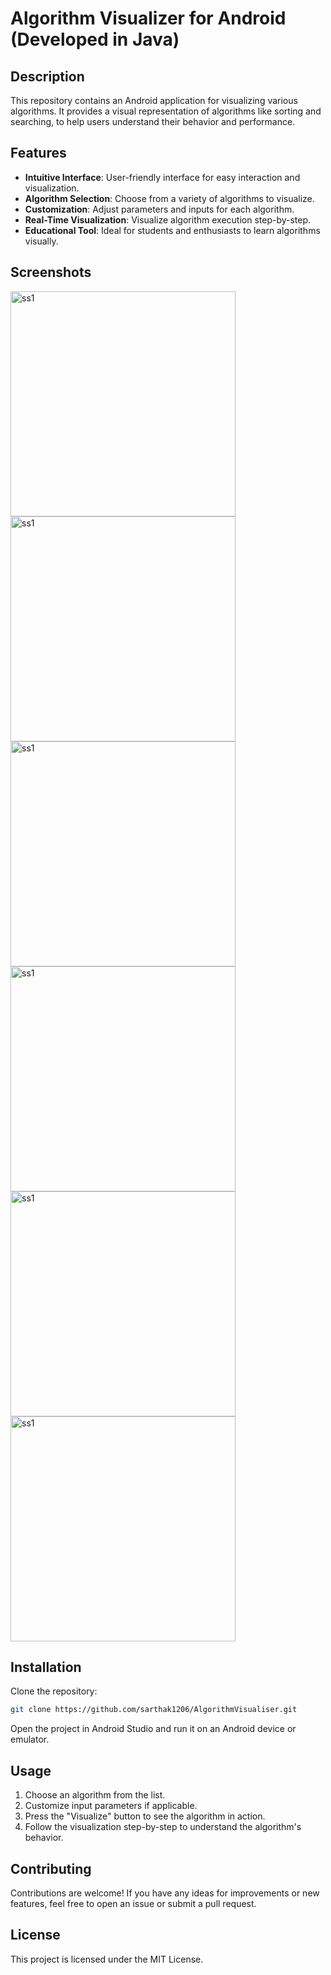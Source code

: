 # Algorithm Visualizer for Android (Developed in Java)

## Description

This repository contains an Android application for visualizing various algorithms. It provides a visual representation of algorithms like sorting and searching, to help users understand their behavior and performance.

## Features

- **Intuitive Interface**: User-friendly interface for easy interaction and visualization.
- **Algorithm Selection**: Choose from a variety of algorithms to visualize.
- **Customization**: Adjust parameters and inputs for each algorithm.
- **Real-Time Visualization**: Visualize algorithm execution step-by-step.
- **Educational Tool**: Ideal for students and enthusiasts to learn algorithms visually.

## Screenshots

<img src="https://github.com/sarthak1206/AlgorithmVisualiser/assets/66436609/3db9dc4c-debc-4e21-8ca6-97d6582bfe9a" alt="ss1" style="width:360px; height=640px;"/>

<img src="https://github.com/sarthak1206/AlgorithmVisualiser/assets/66436609/e980398b-83c0-4513-952c-3c7b1a37eee8" alt="ss1" style="width:360px; height=640px;"/>

<img src="https://github.com/sarthak1206/AlgorithmVisualiser/assets/66436609/0bcc6a19-b259-4d0d-bb85-67a4d26c3388" alt="ss1" style="width:360px; height=640px;"/>

<img src="https://github.com/sarthak1206/AlgorithmVisualiser/assets/66436609/02adcda7-ab90-4cfd-b89d-01bccf3c131d" alt="ss1" style="width:360px; height=640px;"/>

<img src="https://github.com/sarthak1206/AlgorithmVisualiser/assets/66436609/7815a3f4-aa45-4c4c-afcb-b498445be84c" alt="ss1" style="width:360px; height=640px;"/>

<img src="https://github.com/sarthak1206/AlgorithmVisualiser/assets/66436609/67bc711b-272b-493a-b687-91472e92b60d" alt="ss1" style="width:360px; height=640px;"/>


## Installation

Clone the repository:

```bash
git clone https://github.com/sarthak1206/AlgorithmVisualiser.git
```

Open the project in Android Studio and run it on an Android device or emulator.

## Usage
1. Choose an algorithm from the list.
2. Customize input parameters if applicable.
3. Press the "Visualize" button to see the algorithm in action.
4. Follow the visualization step-by-step to understand the algorithm's behavior.

## Contributing
Contributions are welcome! If you have any ideas for improvements or new features, feel free to open an issue or submit a pull request.

## License
This project is licensed under the MIT License.
